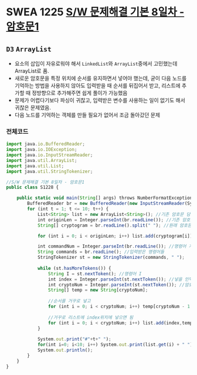 # SWEA 1225 [S/W 문제해결 기본 8일차 - 암호문1](https://swexpertacademy.com/main/talk/solvingClub/problemView.do?solveclubId=AX69tP7quW4DFAVm&contestProbId=AV14w-rKAHACFAYD&probBoxId=AX7Xk6266eYDFAVm&type=PROBLEM&problemBoxTitle=day0208&problemBoxCnt=3)
`D3` `ArrayList`
---
- 요소의 삽입이 자유로워야 해서 `LinkedList`와 `ArrayList`중에서 고민했는데 ArrayList로 품.
- 새로운 암호문을 특정 위치에 순서를 유지하면서 넣어야 했는데, 굳이 다음 노드를 기억하는 방법을 사용하지 않아도 입력받을 때 순서를 뒤집어서 받고, 리스트에 추가할 때 정방향으로 추가해주면 쉽게 풀이가 가능했음
- 문제가 어렵다기보다 파싱이 귀찮고, 입력받은 변수를 사용하는 일이 없기도 해서 귀찮은 문제였음.
- 다음 노드를 기억하는 객체를 만들 필요가 없어서 조금 돌아갔던 문제

### 전체코드
```jsx
import java.io.BufferedReader;
import java.io.IOException;
import java.io.InputStreamReader;
import java.util.ArrayList;
import java.util.List;
import java.util.StringTokenizer;

//S/W 문제해결 기본 8일차 - 암호문1
public class S1228 {

	public static void main(String[] args) throws NumberFormatException, IOException {
		BufferedReader br = new BufferedReader(new InputStreamReader(System.in));
		for (int t = 1; t <= 10; t++) {
			List<String> list = new ArrayList<String>(); //기존 암호문 담을 리스트
			int originLen = Integer.parseInt(br.readLine()); //기존 암호문 길이
			String[] cryptogram = br.readLine().split(" "); //원래 암호문 입력받은 배열

			for (int i = 0; i < originLen; i++) list.add(cryptogram[i]); //리스트에 담음

			int commandNum = Integer.parseInt(br.readLine()); //명령어 개수
			String commands = br.readLine(); //입력받은 명령어들
			StringTokenizer st = new StringTokenizer(commands, " ");
			
			while (st.hasMoreTokens()) {
				String I = st.nextToken(); //명령어 I
				int index = Integer.parseInt(st.nextToken()); //넣을 인덱스
				int cryptoNum = Integer.parseInt(st.nextToken()); //암호문 개수
				String[] temp = new String[cryptoNum];
				
				//순서를 거꾸로 넣고
				for (int i = 0; i < cryptoNum; i++) temp[cryptoNum - 1 - i] = st.nextToken();
				
				//거꾸로 리스트에 index위치에 넣으면 됨
				for (int i = 0; i < cryptoNum; i++) list.add(index,temp[i]);
			}
			
			System.out.print("#"+t+" ");
			for(int i=0; i<10; i++) System.out.print(list.get(i) + " ");
			System.out.println();
		}
	}
}

```
